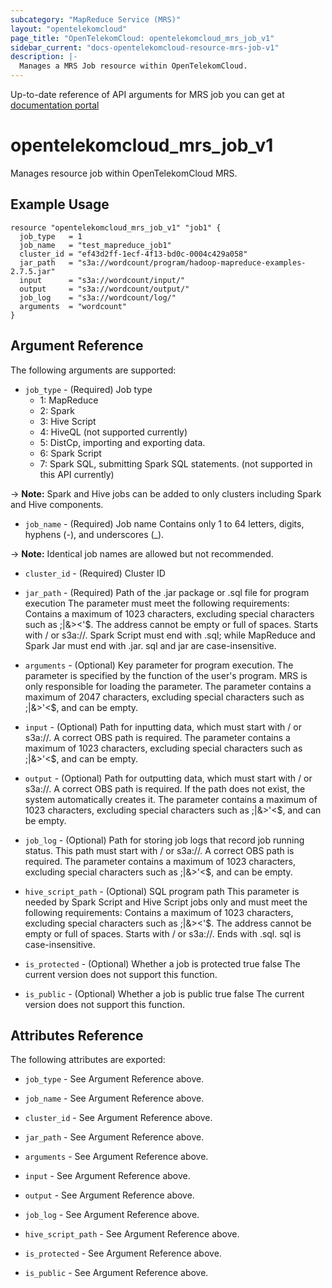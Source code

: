 ```yaml
---
subcategory: "MapReduce Service (MRS)"
layout: "opentelekomcloud"
page_title: "OpenTelekomCloud: opentelekomcloud_mrs_job_v1"
sidebar_current: "docs-opentelekomcloud-resource-mrs-job-v1"
description: |-
  Manages a MRS Job resource within OpenTelekomCloud.
---
```


Up-to-date reference of API arguments for MRS job you can get at
[documentation portal](https://docs.otc.t-systems.com/mapreduce-service/api-ref/apis/job_object_apis_v1_not_recommended)

# opentelekomcloud_mrs_job_v1

Manages resource job within OpenTelekomCloud MRS.

## Example Usage

```hcl
resource "opentelekomcloud_mrs_job_v1" "job1" {
  job_type   = 1
  job_name   = "test_mapreduce_job1"
  cluster_id = "ef43d2ff-1ecf-4f13-bd0c-0004c429a058"
  jar_path   = "s3a://wordcount/program/hadoop-mapreduce-examples-2.7.5.jar"
  input      = "s3a://wordcount/input/"
  output     = "s3a://wordcount/output/"
  job_log    = "s3a://wordcount/log/"
  arguments  = "wordcount"
}
```

## Argument Reference

The following arguments are supported:

* `job_type` - (Required) Job type
  * 1: MapReduce
  * 2: Spark
  * 3: Hive Script
  * 4: HiveQL (not supported currently)
  * 5: DistCp, importing and exporting data.
  * 6: Spark Script
  * 7: Spark SQL, submitting Spark SQL statements. (not supported in this  API currently)

-> **Note:** Spark and Hive jobs can be added to only clusters including Spark and Hive components.

* `job_name` - (Required) Job name Contains only 1 to 64 letters, digits, hyphens
  (-), and underscores (_).

-> **Note:** Identical job names are allowed but not recommended.

* `cluster_id` - (Required) Cluster ID

* `jar_path` - (Required) Path of the .jar package or .sql file for program
  execution The parameter must meet the following requirements: Contains a maximum
  of 1023 characters, excluding special characters such as ;|&><'$. The address
  cannot be empty or full of spaces. Starts with / or s3a://. Spark Script must
  end with .sql; while MapReduce and Spark Jar must end with .jar. sql and jar
  are case-insensitive.

* `arguments` - (Optional) Key parameter for program execution. The parameter
  is specified by the function of the user's program. MRS is only responsible
  for loading the parameter. The parameter contains a maximum of 2047 characters,
  excluding special characters such as ;|&>'<$, and can be empty.

* `input` - (Optional) Path for inputting data, which must start with / or s3a://.
  A correct OBS path is required. The parameter contains a maximum of 1023 characters,
  excluding special characters such as ;|&>'<$, and can be empty.

* `output` - (Optional) Path for outputting data, which must start with / or
  s3a://. A correct OBS path is required. If the path does not exist, the system
  automatically creates it. The parameter contains a maximum of 1023 characters,
  excluding special characters such as ;|&>'<$, and can be empty.

* `job_log` - (Optional) Path for storing job logs that record job running status.
  This path must start with / or s3a://. A correct OBS path is required. The parameter
  contains a maximum of 1023 characters, excluding special characters such as
  ;|&>'<$, and can be empty.

* `hive_script_path` - (Optional) SQL program path This parameter is needed
  by Spark Script and Hive Script jobs only and must meet the following requirements:
  Contains a maximum of 1023 characters, excluding special characters such as
  ;|&><'$. The address cannot be empty or full of spaces. Starts with / or s3a://.
  Ends with .sql. sql is case-insensitive.

* `is_protected` - (Optional) Whether a job is protected true false The current
  version does not support this function.

* `is_public` - (Optional) Whether a job is public true false The current version
  does not support this function.

## Attributes Reference

The following attributes are exported:

* `job_type` - See Argument Reference above.

* `job_name` - See Argument Reference above.

* `cluster_id` - See Argument Reference above.

* `jar_path` - See Argument Reference above.

* `arguments` - See Argument Reference above.

* `input` - See Argument Reference above.

* `output` - See Argument Reference above.

* `job_log` - See Argument Reference above.

* `hive_script_path` - See Argument Reference above.

* `is_protected` - See Argument Reference above.

* `is_public` - See Argument Reference above.
